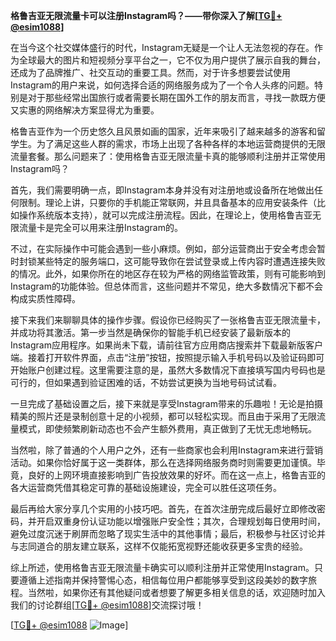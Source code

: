 **格鲁吉亚无限流量卡可以注册Instagram吗？——带你深入了解[[TG💪+ @esim1088](https://t.me/s/esim1088)]**

在当今这个社交媒体盛行的时代，Instagram无疑是一个让人无法忽视的存在。作为全球最大的图片和短视频分享平台之一，它不仅为用户提供了展示自我的舞台，还成为了品牌推广、社交互动的重要工具。然而，对于许多想要尝试使用Instagram的用户来说，如何选择合适的网络服务成为了一个令人头疼的问题。特别是对于那些经常出国旅行或者需要长期在国外工作的朋友而言，寻找一款既方便又实惠的网络解决方案显得尤为重要。

格鲁吉亚作为一个历史悠久且风景如画的国家，近年来吸引了越来越多的游客和留学生。为了满足这些人群的需求，市场上出现了各种各样的本地运营商提供的无限流量套餐。那么问题来了：使用格鲁吉亚无限流量卡真的能够顺利注册并正常使用Instagram吗？

首先，我们需要明确一点，即Instagram本身并没有对注册地或设备所在地做出任何限制。理论上讲，只要你的手机能正常联网，并且具备基本的应用安装条件（比如操作系统版本支持），就可以完成注册流程。因此，在理论上，使用格鲁吉亚无限流量卡是完全可以用来注册Instagram的。

不过，在实际操作中可能会遇到一些小麻烦。例如，部分运营商出于安全考虑会暂时封锁某些特定的服务端口，这可能导致你在尝试登录或上传内容时遭遇连接失败的情况。此外，如果你所在的地区存在较为严格的网络监管政策，则有可能影响到Instagram的功能体验。但总体而言，这些问题并不常见，绝大多数情况下都不会构成实质性障碍。

接下来我们来聊聊具体的操作步骤。假设你已经购买了一张格鲁吉亚无限流量卡，并成功将其激活。第一步当然是确保你的智能手机已经安装了最新版本的Instagram应用程序。如果尚未下载，请前往官方应用商店搜索并下载最新版客户端。接着打开软件界面，点击“注册”按钮，按照提示输入手机号码以及验证码即可开始账户创建过程。这里需要注意的是，虽然大多数情况下直接填写国内号码也是可行的，但如果遇到验证困难的话，不妨尝试更换为当地号码试试看。

一旦完成了基础设置之后，接下来就是享受Instagram带来的乐趣啦！无论是拍摄精美的照片还是录制创意十足的小视频，都可以轻松实现。而且由于采用了无限流量模式，即使频繁刷新动态也不会产生额外费用，真正做到了无忧无虑地畅玩。

当然啦，除了普通的个人用户之外，还有一些商家也会利用Instagram来进行营销活动。如果你恰好属于这一类群体，那么在选择网络服务商时则需要更加谨慎。毕竟，良好的上网环境直接影响到广告投放效果的好坏。而在这一点上，格鲁吉亚的各大运营商凭借其稳定可靠的基础设施建设，完全可以胜任这项任务。

最后再给大家分享几个实用的小技巧吧。首先，在首次注册完成后最好立即修改密码，并开启双重身份认证功能以增强账户安全性；其次，合理规划每日使用时间，避免过度沉迷于刷屏而忽略了现实生活中的其他事情；最后，积极参与社区讨论并与志同道合的朋友建立联系，这样不仅能拓宽视野还能收获更多宝贵的经验。

综上所述，使用格鲁吉亚无限流量卡确实可以顺利注册并正常使用Instagram。只要遵循上述指南并保持警惕心态，相信每位用户都能够享受到这段美妙的数字旅程。当然啦，如果你还有其他疑问或者想要了解更多相关信息的话，欢迎随时加入我们的讨论群组[[TG💪+ @esim1088](https://t.me/s/esim1088)]交流探讨哦！

[[TG💪+ @esim1088](https://t.me/s/esim1088) ![Image](https://i.postimg.cc/4NQfJmqS/Snipaste-2025-05-13-00-14-12.png)]